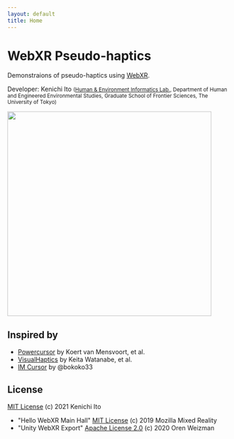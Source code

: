 ```yaml
---
layout: default
title: Home
---
```


# WebXR Pseudo-haptics

Demonstraions of pseudo-haptics using [WebXR](https://immersiveweb.dev/).

Developer: Kenichi Ito <small>(<a href="http://www.lhei.k.u-tokyo.ac.jp/" target="_blank" rel="noopener noreferrer">Human & Environment Informatics Lab.</a>, Department of Human and Engineered Environmental Studies, Graduate School of Frontier Sciences, The University of Tokyo)</small>

<a href="https://github.com/kn1cht/webxr-pseudo-haptics"><img src="https://github-link-card.s3.ap-northeast-1.amazonaws.com/kn1cht/webxr-pseudo-haptics.png" width="460px"></a>

## Inspired by
- [Powercursor](https://www.powercursor.com) by Koert van Mensvoort, et al.
- [VisualHaptics](https://keita-lab.jp/VisualHaptics) by Keita Watanabe, et al.
- [IM Cursor](https://im-cursor.netlify.app) by @bokoko33

## License
[MIT License](https://github.com/kn1cht/webxr-pseudo-haptics/blob/main/LICENSE) (c) 2021 Kenichi Ito

- "Hello WebXR Main Hall" [MIT License](https://github.com/MozillaReality/hello-webxr/blob/master/LICENSE) (c) 2019 Mozilla Mixed Reality
- "Unity WebXR Export" [Apache License 2.0](https://github.com/De-Panther/unity-webxr-export/blob/master/LICENSE) (c) 2020 Oren Weizman
